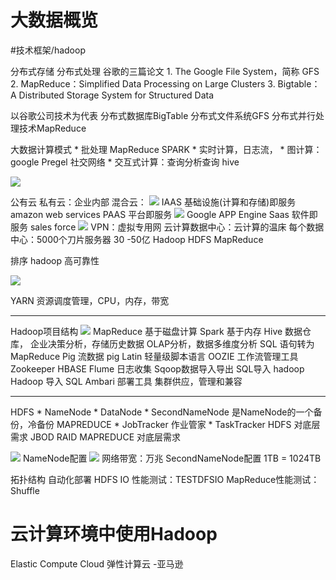 # 大数据概览
#技术框架/hadoop

分布式存储 
分布式处理
谷歌的三篇论文
	1. The Google File System，简称 GFS
	2. MapReduce：Simplified Data Processing on Large Clusters
	3. Bigtable：A Distributed Storage System for Structured Data

以谷歌公司技术为代表
分布式数据库BigTable
分布式文件系统GFS
分布式并行处理技术MapReduce

大数据计算模式
	* 批处理  MapReduce SPARK 
	* 实时计算，日志流，
	* 图计算：google Pregel 社交网络
	* 交互式计算：查询分析查询 hive

![](42F6383E-1335-4D0B-82B7-B46DADBB13A5.png)


公有云
私有云：企业内部
混合云：
![](010111CC-E55E-472A-A2DC-EAB8D35A43E2.png)
IAAS 基础设施(计算和存储)即服务
	amazon web services
PAAS 平台即服务
![](56A03112-B8FC-4FD4-8D88-51A5E4D4EFFE.png)
Google APP Engine
Saas  软件即服务
sales force
![](37FAB11B-AEFB-4D1E-A5E0-3948D0ECEC22.png)
VPN：虚拟专用网
云计算数据中心：云计算的温床
每个数据中心：5000个刀片服务器  30 -50亿
Hadoop
 HDFS
  MapReduce

排序 hadoop
高可靠性

![](A9B5A452-AF20-40FA-95AA-1635F63895C4.png)

YARN  资源调度管理，CPU，内存，带宽
- - - -
Hadoop项目结构
![](6DC27825-9B8D-470D-9861-DEA003212D85.png)
MapReduce 基于磁盘计算
Spark 基于内存
Hive 数据仓库，
	企业决策分析，存储历史数据
	OLAP分析，数据多维度分析
	SQL 语句转为 MapReduce
Pig 流数据
	pig Latin 轻量级脚本语言
OOZIE
	工作流管理工具
Zookeeper
HBASE
Flume 日志收集
Sqoop数据导入导出
	SQL导入  hadoop 
	Hadoop 导入 SQL 
Ambari 部署工具
	集群供应，管理和兼容
- - - -
HDFS
	* NameNode
	* DataNode
	* SecondNameNode 是NameNode的一个备份，冷备份
MAPREDUCE
	 * JobTracker  作业管家
	* TaskTracker
HDFS 对底层需求
	JBOD  RAID
 MAPREDUCE 对底层需求

![](2746631B-33CE-44C0-B523-4B30CC5310C6.png)
NameNode配置
![](C60EAC76-9B88-4597-8011-7AD1790F39D6.png)
网络带宽：万兆
 SecondNameNode配置
1TB = 1024TB

拓扑结构
自动化部署
HDFS  IO 性能测试：TESTDFSIO
MapReduce性能测试：Shuffle
# 云计算环境中使用Hadoop
Elastic Compute Cloud 弹性计算云 -亚马逊 










